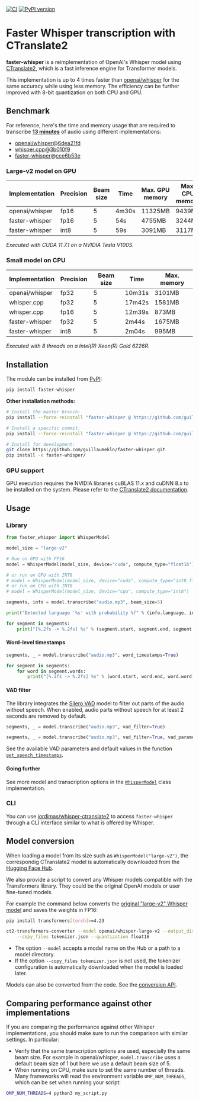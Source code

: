 [![CI](https://github.com/guillaumekln/faster-whisper/workflows/CI/badge.svg)](https://github.com/guillaumekln/faster-whisper/actions?query=workflow%3ACI) [![PyPI version](https://badge.fury.io/py/faster-whisper.svg)](https://badge.fury.io/py/faster-whisper)

# Faster Whisper transcription with CTranslate2

**faster-whisper** is a reimplementation of OpenAI's Whisper model using [CTranslate2](https://github.com/OpenNMT/CTranslate2/), which is a fast inference engine for Transformer models.

This implementation is up to 4 times faster than [openai/whisper](https://github.com/openai/whisper) for the same accuracy while using less memory. The efficiency can be further improved with 8-bit quantization on both CPU and GPU.

## Benchmark

For reference, here's the time and memory usage that are required to transcribe [**13 minutes**](https://www.youtube.com/watch?v=0u7tTptBo9I) of audio using different implementations:

* [openai/whisper](https://github.com/openai/whisper)@[6dea21fd](https://github.com/openai/whisper/commit/6dea21fd7f7253bfe450f1e2512a0fe47ee2d258)
* [whisper.cpp](https://github.com/ggerganov/whisper.cpp)@[3b010f9](https://github.com/ggerganov/whisper.cpp/commit/3b010f9bed9a6068609e9faf52383aea792b0362)
* [faster-whisper](https://github.com/guillaumekln/faster-whisper)@[cce6b53e](https://github.com/guillaumekln/faster-whisper/commit/cce6b53e4554f71172dad188c45f10fb100f6e3e)

### Large-v2 model on GPU

| Implementation | Precision | Beam size | Time | Max. GPU memory | Max. CPU memory |
| --- | --- | --- | --- | --- | --- |
| openai/whisper | fp16 | 5 | 4m30s | 11325MB | 9439MB |
| faster-whisper | fp16 | 5 | 54s | 4755MB | 3244MB |
| faster-whisper | int8 | 5 | 59s | 3091MB | 3117MB |

*Executed with CUDA 11.7.1 on a NVIDIA Tesla V100S.*

### Small model on CPU

| Implementation | Precision | Beam size | Time | Max. memory |
| --- | --- | --- | --- | --- |
| openai/whisper | fp32 | 5 | 10m31s | 3101MB |
| whisper.cpp | fp32 | 5 | 17m42s | 1581MB |
| whisper.cpp | fp16 | 5 | 12m39s | 873MB |
| faster-whisper | fp32 | 5 | 2m44s | 1675MB |
| faster-whisper | int8 | 5 | 2m04s | 995MB |

*Executed with 8 threads on a Intel(R) Xeon(R) Gold 6226R.*

## Installation

The module can be installed from [PyPI](https://pypi.org/project/faster-whisper/):

```bash
pip install faster-whisper
```

**Other installation methods:**

```bash
# Install the master branch:
pip install --force-reinstall "faster-whisper @ https://github.com/guillaumekln/faster-whisper/archive/refs/heads/master.tar.gz"

# Install a specific commit:
pip install --force-reinstall "faster-whisper @ https://github.com/guillaumekln/faster-whisper/archive/a4f1cc8f11433e454c3934442b5e1a4ed5e865c3.tar.gz"

# Install for development:
git clone https://github.com/guillaumekln/faster-whisper.git
pip install -e faster-whisper/
```

### GPU support

GPU execution requires the NVIDIA libraries cuBLAS 11.x and cuDNN 8.x to be installed on the system. Please refer to the [CTranslate2 documentation](https://opennmt.net/CTranslate2/installation.html).

## Usage

### Library

```python
from faster_whisper import WhisperModel

model_size = "large-v2"

# Run on GPU with FP16
model = WhisperModel(model_size, device="cuda", compute_type="float16")

# or run on GPU with INT8
# model = WhisperModel(model_size, device="cuda", compute_type="int8_float16")
# or run on CPU with INT8
# model = WhisperModel(model_size, device="cpu", compute_type="int8")

segments, info = model.transcribe("audio.mp3", beam_size=5)

print("Detected language '%s' with probability %f" % (info.language, info.language_probability))

for segment in segments:
    print("[%.2fs -> %.2fs] %s" % (segment.start, segment.end, segment.text))
```

#### Word-level timestamps

```python
segments, _ = model.transcribe("audio.mp3", word_timestamps=True)

for segment in segments:
    for word in segment.words:
        print("[%.2fs -> %.2fs] %s" % (word.start, word.end, word.word))
```

#### VAD filter

The library integrates the [Silero VAD](https://github.com/snakers4/silero-vad) model to filter out parts of the audio without speech. When enabled, audio parts without speech for at least 2 seconds are removed by default.

```python
segments, _ = model.transcribe("audio.mp3", vad_filter=True)

segments, _ = model.transcribe("audio.mp3", vad_filter=True, vad_parameters=dict(min_silence_duration_ms=2000))
```

See the available VAD parameters and default values in the function [`get_speech_timestamps`](https://github.com/guillaumekln/faster-whisper/blob/master/faster_whisper/vad.py).

#### Going further

See more model and transcription options in the [`WhisperModel`](https://github.com/guillaumekln/faster-whisper/blob/master/faster_whisper/transcribe.py) class implementation.

### CLI

You can use [jordimas/whisper-ctranslate2](https://github.com/jordimas/whisper-ctranslate2) to access `faster-whisper` through a CLI interface similar to what is offered by Whisper.

## Model conversion

When loading a model from its size such as `WhisperModel("large-v2")`, the correspondig CTranslate2 model is automatically downloaded from the [Hugging Face Hub](https://huggingface.co/guillaumekln).

We also provide a script to convert any Whisper models compatible with the Transformers library. They could be the original OpenAI models or user fine-tuned models.

For example the command below converts the [original "large-v2" Whisper model](https://huggingface.co/openai/whisper-large-v2) and saves the weights in FP16:

```bash
pip install transformers[torch]>=4.23

ct2-transformers-converter --model openai/whisper-large-v2 --output_dir whisper-large-v2-ct2 \
    --copy_files tokenizer.json --quantization float16
```

* The option `--model` accepts a model name on the Hub or a path to a model directory.
* If the option `--copy_files tokenizer.json` is not used, the tokenizer configuration is automatically downloaded when the model is loaded later.

Models can also be converted from the code. See the [conversion API](https://opennmt.net/CTranslate2/python/ctranslate2.converters.TransformersConverter.html).

## Comparing performance against other implementations

If you are comparing the performance against other Whisper implementations, you should make sure to run the comparison with similar settings. In particular:

* Verify that the same transcription options are used, especially the same beam size. For example in openai/whisper, `model.transcribe` uses a default beam size of 1 but here we use a default beam size of 5.
* When running on CPU, make sure to set the same number of threads. Many frameworks will read the environment variable `OMP_NUM_THREADS`, which can be set when running your script:

```bash
OMP_NUM_THREADS=4 python3 my_script.py
```
